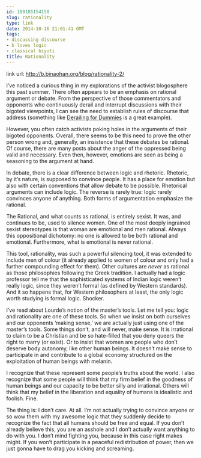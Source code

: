 ```yaml
---
id: 100185154150
slug: rationality
type: link
date: 2014-10-16 21:01:41 GMT
tags:
- discussing discourse
- b loves logic
- classical biyuti
title: Rationality
---
```

link url: http://b.binaohan.org/blog/rationality-2/

<p>I&#8217;ve noticed a curious thing in my explorations of the activist blogosphere this past summer. There often appears to be an emphasis on rational argument or debate. From the perspective of those commentators and opponents who continuously derail and interrupt discussions with their bigoted viewpoints, I can see the need to establish rules of discourse that address (something like <a href="http://www.derailingfordummies.com/">Derailing for Dummies</a> is a great example).</p>

<p>However, you often catch activists poking holes in the arguments of their bigoted opponents. Overall, there seems to be this need to prove the other person wrong and, generally, an insistence that these debates be rational. Of course, there are many posts about the anger of the oppressed being valid and necessary. Even then, however, emotions are seen as being a seasoning to the argument at hand.</p>

<p>In debate, there is a clear difference between logic and rhetoric. Rhetoric, by it&#8217;s nature, is supposed to convince people. It has a place for emotion but also with certain conventions that allow debate to be possible. Rhetorical arguments can include logic. The reverse is rarely true: logic rarely convinces anyone of anything. Both forms of argumentation emphasize the rational.</p>

<p>The Rational, and what counts as rational, is entirely sexist. It was, and continues to be, used to silence women. One of the most deeply ingrained sexist stereotypes is that woman are emotional and men rational. Always this oppositional dichotomy: no one is allowed to be both rational and emotional. Furthermore, what is emotional is never rational.</p>

<p>This tool, rationality, was such a powerful silencing tool, it was extended to include men of colour (it already applied to women of colour and only had a further compounding effect for them). Other cultures are <em>never</em> as rational as those philosophies following the Greek tradition. I actually had a logic professor tell me that the sophisticated systems of Indian logic weren&#8217;t really logic, since they weren&#8217;t formal (as defined by Western standards). And it so happens that, for Western philosophers at least, the only logic worth studying is formal logic. Shocker.</p>

<p>I&#8217;ve read about Lourde&#8217;s notion of the master&#8217;s tools. Let me tell you: logic and rationality are one of these tools. So when we insist on both ourselves and our opponents &#8216;making sense,&#8217; we are actually just using one of the master&#8217;s tools. Some things don&#8217;t, and will never, make sense. It is irrational to claim to be a Christian and be so hate-filled that you deny queers the right to marry (or exist). Or to insist that women are people who don&#8217;t deserve body autonomy, like other human beings. It doesn&#8217;t make sense to participate in and contribute to a global economy structured on the exploitation of human beings with melanin.</p>

<p>I recognize that these represent some people&#8217;s truths about the world. I also recognize that some people will think that my firm belief in the goodness of human beings and our capacity to be better silly and irrational. Others will think that my belief in the liberation and equality of humans is idealistic and foolish. Fine.</p>

<p>The thing is: I don&#8217;t care. At all. I&#8217;m not actually trying to convince anyone or so wow them with my awesome logic that they suddenly decide to recognize the fact that all humans should be free and equal. If you don&#8217;t already believe this, you are an asshole and I don&#8217;t actually want anything to do with you. I don&#8217;t mind fighting you, because in this case right makes might. If you won&#8217;t participate in a peaceful redistribution of power, then we just gonna have to drag you kicking and screaming.</p>